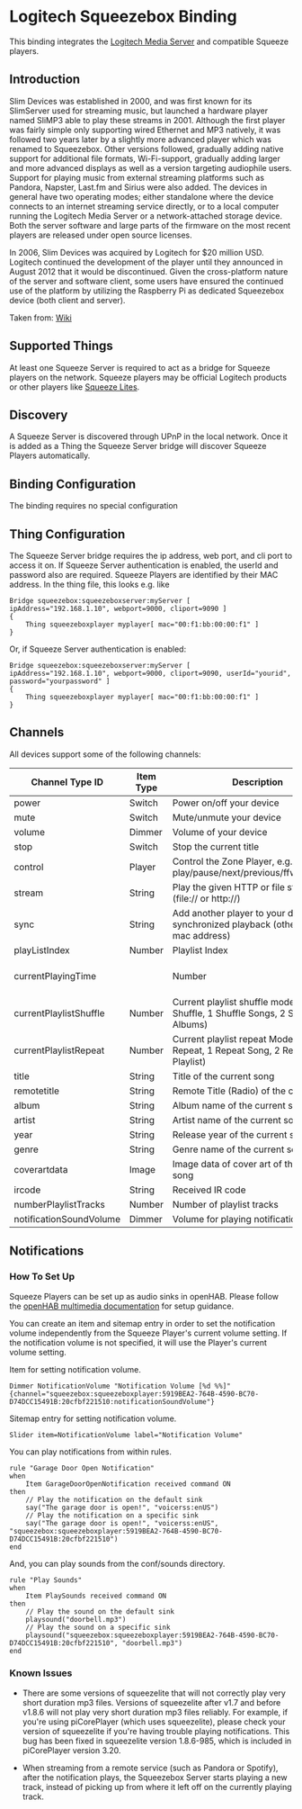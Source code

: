 # Logitech Squeezebox Binding

This binding integrates the [Logitech Media Server](http://www.mysqueezebox.com) and compatible Squeeze players.

## Introduction

Slim Devices was established in 2000, and was first known for its SlimServer used for streaming music, but launched a hardware player named SliMP3 able to play these streams in 2001.
Although the first player was fairly simple only supporting wired Ethernet and MP3 natively, it was followed two years later by a slightly more advanced player which was renamed to Squeezebox.
Other versions followed, gradually adding native support for additional file formats, Wi-Fi-support, gradually adding larger and more advanced displays as well as a version targeting audiophile users.
Support for playing music from external streaming platforms such as Pandora, Napster, Last.fm and Sirius were also added.
The devices in general have two operating modes; either standalone where the device connects to an internet streaming service directly, or to a local computer running the Logitech Media Server or a network-attached storage device.
Both the server software and large parts of the firmware on the most recent players are released under open source licenses.

In 2006, Slim Devices was acquired by Logitech for $20 million USD.
Logitech continued the development of the player until they announced in August 2012 that it would be discontinued.
Given the cross-platform nature of the server and software client, some users have ensured the continued use of the platform by utilizing the Raspberry Pi as dedicated Squeezebox device (both client and server).

Taken from: [Wiki](http://en.wikipedia.org/wiki/Squeezebox_%28network_music_player%29)

## Supported Things

At least one Squeeze Server is required to act as a bridge for Squeeze players on the network.
Squeeze players may be official Logitech products or other players like [Squeeze Lites](https://code.google.com/p/squeezelite/).

## Discovery

A Squeeze Server is discovered through UPnP in the local network.
Once it is added as a Thing the Squeeze Server bridge will discover Squeeze Players automatically.

## Binding Configuration

The binding requires no special configuration

## Thing Configuration

The Squeeze Server bridge requires the ip address, web port, and cli port to access it on.
If Squeeze Server authentication is enabled, the userId and password also are required.
Squeeze Players are identified by their MAC address.
In the thing file, this looks e.g. like

```
Bridge squeezebox:squeezeboxserver:myServer [ ipAddress="192.168.1.10", webport=9000, cliport=9090 ]
{
    Thing squeezeboxplayer myplayer[ mac="00:f1:bb:00:00:f1" ]
}
```

Or, if Squeeze Server authentication is enabled:

```
Bridge squeezebox:squeezeboxserver:myServer [ ipAddress="192.168.1.10", webport=9000, cliport=9090, userId="yourid", password="yourpassword" ]
{
    Thing squeezeboxplayer myplayer[ mac="00:f1:bb:00:00:f1" ]
}
```

## Channels

All devices support some of the following channels:

| Channel Type ID         | Item Type | Description                                                                            |                      |   |
|-------------------------|-----------|----------------------------------------------------------------------------------------|----------------------|---|
| power                   | Switch    | Power on/off your device                                                               |                      |   |
| mute                    | Switch    | Mute/unmute your device                                                                |                      |   |
| volume                  | Dimmer    | Volume of your device                                                                  |                      |   |
| stop                    | Switch    | Stop the current title                                                                 |                      |   |
| control                 | Player    | Control the Zone Player, e.g.  play/pause/next/previous/ffward/rewind                  |                      |   |
| stream                  | String    | Play the given HTTP or file stream (file:// or http://)                                |                      |   |
| sync                    | String    | Add another player to your device for synchronized playback (other player mac address) |                      |   |
| playListIndex           | Number    | Playlist Index                                                                         |                      |   |
| currentPlayingTime      |           | Number                                                                                 | Current Playing Time |   |
| currentPlaylistShuffle  | Number    | Current playlist shuffle mode (0 No Shuffle, 1 Shuffle Songs, 2 Shuffle Albums)        |                      |   |
| currentPlaylistRepeat   | Number    | Current playlist repeat Mode (0 No Repeat, 1 Repeat Song, 2 Repeat Playlist)           |                      |   |
| title                   | String    | Title of the current song                                                              |                      |   |
| remotetitle             | String    | Remote Title (Radio) of the current song                                               |                      |   |
| album                   | String    | Album name of the current song                                                         |                      |   |
| artist                  | String    | Artist name of the current song                                                        |                      |   |
| year                    | String    | Release year of the current song                                                       |                      |   |
| genre                   | String    | Genre name of the current song                                                         |                      |   |
| coverartdata            | Image     | Image data of cover art of the current song                                            |                      |   |
| ircode                  | String    | Received IR code                                                                       |                      |   |
| numberPlaylistTracks    | Number    | Number of playlist tracks                                                              |                      |   |
| notificationSoundVolume | Dimmer    | Volume for playing notifications                                                       |                      |   |

## Notifications

### How To Set Up

Squeeze Players can be set up as audio sinks in openHAB.
Please follow the [openHAB multimedia documentation](http://docs.openhab.org/configuration/multimedia.html) for setup guidance.

You can create an item and sitemap entry in order to set the notification volume independently from the Squeeze Player's current volume setting.
If the notification volume is not specified, it will use the Player's current volume setting.

Item for setting notification volume.

```
Dimmer NotificationVolume "Notification Volume [%d %%]" {channel="squeezebox:squeezeboxplayer:5919BEA2-764B-4590-BC70-D74DCC15491B:20cfbf221510:notificationSoundVolume"}
```

Sitemap entry for setting notification volume.

```
Slider item=NotificationVolume label="Notification Volume"
```

You can play notifications from within rules.

```
rule "Garage Door Open Notification"
when
    Item GarageDoorOpenNotification received command ON
then
    // Play the notification on the default sink
    say("The garage door is open!", "voicerss:enUS")
    // Play the notification on a specific sink
    say("The garage door is open!", "voicerss:enUS", "squeezebox:squeezeboxplayer:5919BEA2-764B-4590-BC70-D74DCC15491B:20cfbf221510")
end
```

And, you can play sounds from the conf/sounds directory.

```
rule "Play Sounds"
when
    Item PlaySounds received command ON
then
    // Play the sound on the default sink
    playsound("doorbell.mp3")
    // Play the sound on a specific sink
    playsound("squeezebox:squeezeboxplayer:5919BEA2-764B-4590-BC70-D74DCC15491B:20cfbf221510", "doorbell.mp3")
end
```

### Known Issues

-   There are some versions of squeezelite that will not correctly play very short duration mp3 files.  Versions of squeezelite after v1.7 and before v1.8.6 will not play very short duration mp3 files reliably.  For example, if you're using piCorePlayer (which uses squeezelite), please check your version of squeezelite if you're having trouble playing notifications. This bug has been fixed in squeezelite version 1.8.6-985, which is included in piCorePlayer version 3.20.

-   When streaming from a remote service (such as Pandora or Spotify), after the notification plays, the Squeezebox Server starts playing a new track, instead of picking up from where it left off on the currently playing track.
